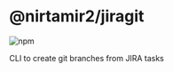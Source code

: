 # @nirtamir2/jiragit

![npm](https://img.shields.io/npm/v/@nirtamir2/jiragit)

CLI to create git branches from JIRA tasks


